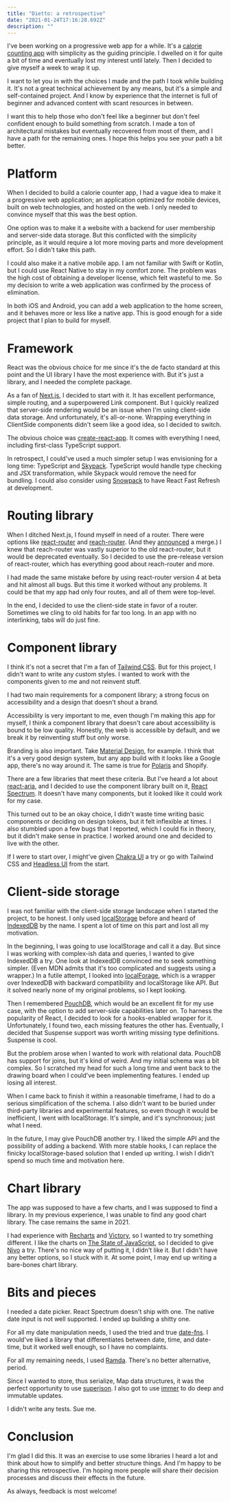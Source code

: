 ```yaml
---
title: "Dietto: a retrospective"
date: "2021-01-24T17:16:28.692Z"
description: ""
---
```


I've been working on a progressive web app for a while. It's a [calorie counting app](https://dietto.6nok.org/) with simplicity as the guiding principle. I dwelled on it for quite a bit of time and eventually lost my interest until lately. Then I decided to give myself a week to wrap it up.

I want to let you in with the choices I made and the path I took while building it. It's not a great technical achievement by any means, but it's a simple and self-contained project. And I know by experience that the internet is full of beginner and advanced content with scant resources in between.

I want this to help those who don't feel like a beginner but don't feel confident enough to build something from scratch. I made a ton of architectural mistakes but eventually recovered from most of them, and I have a path for the remaining ones. I hope this helps you see your path a bit better.

# Platform

When I decided to build a calorie counter app, I had a vague idea to make it a progressive web application; an application optimized for mobile devices, built on web technologies, and hosted on the web. I only needed to convince myself that this was the best option.

One option was to make it a website with a backend for user membership and server-side data storage. But this conflicted with the simplicity principle, as it would require a lot more moving parts and more development effort. So I didn't take this path.

I could also make it a native mobile app. I am not familiar with Swift or Kotlin, but I could use React Native to stay in my comfort zone. The problem was the high cost of obtaining a developer license, which felt wasteful to me. So my decision to write a web application was confirmed by the process of elimination.

In both iOS and Android, you can add a web application to the home screen, and it behaves more or less like a native app. This is good enough for a side project that I plan to build for myself.

# Framework

React was the obvious choice for me since it's the de facto standard at this point and the UI library I have the most experience with. But it's just a library, and I needed the complete package.

As a fan of [Next.js](https://nextjs.org/), I decided to start with it. It has excellent performance, simple routing, and a superpowered Link component. But I quickly realized that server-side rendering would be an issue when I'm using client-side data storage. And unfortunately, it's all-or-none. Wrapping everything in ClientSide components didn't seem like a good idea, so I decided to switch.

The obvious choice was [create-react-app](https://create-react-app.dev/). It comes with everything I need, including first-class TypeScript support.

In retrospect, I could've used a much simpler setup I was envisioning for a long time: TypeScript and [Skypack](https://www.skypack.dev/). TypeScript would handle type checking and JSX transformation, while Skypack would remove the need for bundling. I could also consider using [Snowpack](https://www.snowpack.dev/) to have React Fast Refresh at development.

# Routing library

When I ditched Next.js, I found myself in need of a router. There were options like [react-router](https://reactrouter.com/) and [reach-router](https://reach.tech/router/). (And they [announced](https://reacttraining.com/blog/reach-react-router-future/) a merge.) I knew that reach-router was vastly superior to the old react-router, but it would be deprecated eventually. So I decided to use the pre-release version of react-router, which has everything good about reach-router and more.

I had made the same mistake before by using react-router version 4 at beta and hit almost all bugs. But this time it worked without any problems. It could be that my app had only four routes, and all of them were top-level.

In the end, I decided to use the client-side state in favor of a router. Sometimes we cling to old habits for far too long. In an app with no interlinking, tabs will do just fine.

# Component library

I think it's not a secret that I'm a fan of [Tailwind CSS](https://tailwindcss.com/). But for this project, I didn't want to write any custom styles. I wanted to work with the components given to me and not reinvent stuff.

I had two main requirements for a component library; a strong focus on accessibility and a design that doesn't shout a brand.

Accessibility is very important to me, even though I'm making this app for myself, I think a component library that doesn't care about accessibility is bound to be low quality. Honestly, the web is accessible by default, and we break it by reinventing stuff but only worse.

Branding is also important. Take [Material Design](https://www.material.io/), for example. I think that it's a very good design system, but any app build with it looks like a Google app, there's no way around it. The same is true for [Polaris](https://polaris.shopify.com/) and Shopify.

There are a few libraries that meet these criteria. But I've heard a lot about [react-aria](https://react-spectrum.adobe.com/react-aria/index.html), and I decided to use the component library built on it, [React Spectrum](https://react-spectrum.adobe.com/react-spectrum/index.html). It doesn't have many components, but it looked like it could work for my case.

This turned out to be an okay choice, I didn't waste time writing basic components or deciding on design tokens, but it felt inflexible at times. I also stumbled upon a few bugs that I reported, which I could fix in theory, but it didn't make sense in practice. I worked around one and decided to live with the other.

If I were to start over, I might've given [Chakra UI](https://chakra-ui.com/) a try or go with Tailwind CSS and [Headless UI](https://headlessui.dev/) from the start.

# Client-side storage

I was not familiar with the client-side storage landscape when I started the project, to be honest. I only used [localStorage](https://developer.mozilla.org/en-US/docs/Web/API/Window/localStorage) before and heard of [IndexedDB](https://developer.mozilla.org/en-US/docs/Web/API/IndexedDB_API) by the name. I spent a lot of time on this part and lost all my motivation.

In the beginning, I was going to use localStorage and call it a day. But since I was working with complex-ish data and queries, I wanted to give IndexedDB a try. One look at IndexedDB convinced me to seek something simpler. (Even MDN admits that it's too complicated and suggests using a wrapper.) In a futile attempt, I looked into [localForage](https://localforage.github.io/localForage/), which is a wrapper over IndexedDB with backward compatibility and localStorage like API. But it solved nearly none of my original problems, so I kept looking.

Then I remembered [PouchDB](https://pouchdb.com/), which would be an excellent fit for my use case, with the option to add server-side capabilities later on. To harness the popularity of React, I decided to look for a hooks-enabled wrapper for it. Unfortunately, I found two, each missing features the other has. Eventually, I decided that Suspense support was worth writing missing type definitions. Suspense is cool.

But the problem arose when I wanted to work with relational data. PouchDB has support for joins, but it's kind of weird. And my initial schema was a bit complex. So I scratched my head for such a long time and went back to the drawing board when I could've been implementing features. I ended up losing all interest.

When I came back to finish it within a reasonable timeframe, I had to do a serious simplification of the schema. I also didn't want to be buried under third-party libraries and experimental features, so even though it would be inefficient, I went with localStorage. It's simple, and it's synchronous; just what I need.

In the future, I may give PouchDB another try. I liked the simple API and the possibility of adding a backend. With more stable hooks, I can replace the finicky localStorage-based solution that I ended up writing. I wish I didn't spend so much time and motivation here.

# Chart library

The app was supposed to have a few charts, and I was supposed to find a library. In my previous experience, I was unable to find any good chart library. The case remains the same in 2021.

I had experience with [Recharts](http://recharts.org/) and [Victory](https://formidable.com/open-source/victory/), so I wanted to try something different. I like the charts on [The State of JavaScript](https://stateofjs.com/), so I decided to give [Nivo](https://nivo.rocks/) a try. There's no nice way of putting it, I didn't like it. But I didn't have any better options, so I stuck with it. At some point, I may end up writing a bare-bones chart library.

# Bits and pieces

I needed a date picker. React Spectrum doesn't ship with one. The native date input is not well supported. I ended up building a shitty one.

For all my date manipulation needs, I used the tried and true [date-fns](https://date-fns.org/). I would've liked a library that differentiates between date, time, and date-time, but it worked well enough, so I have no complaints.

For all my remaining needs, I used [Ramda](https://ramdajs.com/). There's no better alternative, period.

Since I wanted to store, thus serialize, Map data structures, it was the perfect opportunity to use [superjson](https://github.com/blitz-js/superjson). I also got to use [immer](https://immerjs.github.io/immer/) to do deep and immutable updates.

I didn't write any tests. Sue me.

# Conclusion

I'm glad I did this. It was an exercise to use some libraries I heard a lot and think about how to simplify and better structure things. And I'm happy to be sharing this retrospective. I'm hoping more people will share their decision processes and discuss their effects in the future.

As always, feedback is most welcome!

